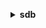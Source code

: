 **<details ><summary style="color:none;">sdb</summary><blockquote>**

- **<details><summary style="color:none;"><b><u>batch-delete-attributes</b></u></summary><blockquote>**

  * **<p style="color:none;">--domain-name</p>**
  * **<p style="color:none;">--items</p>**
  * **<p style="color:none;">--cli-input-json</p>**
  * **<p style="color:none;">--cli-input-yaml</p>**
  * **<p style="color:none;">--generate-cli-skeleton</p>**

  </br>

  <p style="color:red;">**Description**</p>

  </br>

  ## **Examples**

  ```bash

  ```
  ```json

  ```

  </br>

- **<details><summary style="color:none;"><b><u>batch-put-attributes</b></u></summary><blockquote>**

  * **<p style="color:none;">--domain-name</p>**
  * **<p style="color:none;">--items</p>**
  * **<p style="color:none;">--cli-input-json</p>**
  * **<p style="color:none;">--cli-input-yaml</p>**
  * **<p style="color:none;">--generate-cli-skeleton</p>**

  </br>

  <p style="color:red;">**Description**</p>

  </br>

  ## **Examples**

  ```bash

  ```
  ```json

  ```

  </br>

- **<details><summary style="color:none;"><b><u>create-domain</b></u></summary><blockquote>**

  * **<p style="color:none;">--domain-name</p>**
  * **<p style="color:none;">--cli-input-json</p>**
  * **<p style="color:none;">--cli-input-yaml</p>**
  * **<p style="color:none;">--generate-cli-skeleton</p>**

  </br>

  <p style="color:red;">**Description**</p>

  </br>

  ## **Examples**

  ```bash

  ```
  ```json

  ```

  </br>

- **<details><summary style="color:none;"><b><u>delete-attributes</b></u></summary><blockquote>**

  * **<p style="color:none;">--domain-name</p>**
  * **<p style="color:none;">--item-name</p>**
  * **<p style="color:none;">--attributes</p>**
  * **<p style="color:none;">--expected</p>**
  * **<p style="color:none;">--cli-input-json</p>**
  * **<p style="color:none;">--cli-input-yaml</p>**
  * **<p style="color:none;">--generate-cli-skeleton</p>**

  </br>

  <p style="color:red;">**Description**</p>

  </br>

  ## **Examples**

  ```bash

  ```
  ```json

  ```

  </br>

- **<details><summary style="color:none;"><b><u>delete-domain</b></u></summary><blockquote>**

  * **<p style="color:none;">--domain-name</p>**
  * **<p style="color:none;">--cli-input-json</p>**
  * **<p style="color:none;">--cli-input-yaml</p>**
  * **<p style="color:none;">--generate-cli-skeleton</p>**

  </br>

  <p style="color:red;">**Description**</p>

  </br>

  ## **Examples**

  ```bash

  ```
  ```json

  ```

  </br>

- **<details><summary style="color:none;"><b><u>domain-metadata</b></u></summary><blockquote>**

  * **<p style="color:none;">--domain-name</p>**
  * **<p style="color:none;">--cli-input-json</p>**
  * **<p style="color:none;">--cli-input-yaml</p>**
  * **<p style="color:none;">--generate-cli-skeleton</p>**

  </br>

  <p style="color:red;">**Description**</p>

  </br>

  ## **Examples**

  ```bash

  ```
  ```json

  ```

  </br>

- **<details><summary style="color:none;"><b><u>get-attributes</b></u></summary><blockquote>**

  * **<p style="color:none;">--domain-name</p>**
  * **<p style="color:none;">--item-name</p>**
  * **<p style="color:none;">--attribute-names</p>**
  * **<p style="color:none;">--consistent-read</p>**
  * **<p style="color:none;">--no-consistent-read</p>**
  * **<p style="color:none;">--cli-input-json</p>**
  * **<p style="color:none;">--cli-input-yaml</p>**
  * **<p style="color:none;">--generate-cli-skeleton</p>**

  </br>

  <p style="color:red;">**Description**</p>

  </br>

  ## **Examples**

  ```bash

  ```
  ```json

  ```

  </br>

- **<details><summary style="color:none;"><b><u>help</b></u></summary><blockquote>**

  * **<p style="color:none;"></p>**

  </br>

  <p style="color:red;">**Description**</p>

  </br>

  ## **Examples**

  ```bash

  ```
  ```json

  ```

  </br>

- **<details><summary style="color:none;"><b><u>list-domains</b></u></summary><blockquote>**

  * **<p style="color:none;">--cli-input-json</p>**
  * **<p style="color:none;">--cli-input-yaml</p>**
  * **<p style="color:none;">--starting-token</p>**
  * **<p style="color:none;">--page-size</p>**
  * **<p style="color:none;">--max-items</p>**
  * **<p style="color:none;">--generate-cli-skeleton</p>**

  </br>

  <p style="color:red;">**Description**</p>

  </br>

  ## **Examples**

  ```bash

  ```
  ```json

  ```

  </br>

- **<details><summary style="color:none;"><b><u>put-attributes</b></u></summary><blockquote>**

  * **<p style="color:none;">--domain-name</p>**
  * **<p style="color:none;">--item-name</p>**
  * **<p style="color:none;">--attributes</p>**
  * **<p style="color:none;">--expected</p>**
  * **<p style="color:none;">--cli-input-json</p>**
  * **<p style="color:none;">--cli-input-yaml</p>**
  * **<p style="color:none;">--generate-cli-skeleton</p>**

  </br>

  <p style="color:red;">**Description**</p>

  </br>

  ## **Examples**

  ```bash

  ```
  ```json

  ```

  </br>

- **<details><summary style="color:none;"><b><u>select</b></u></summary><blockquote>**

  * **<p style="color:none;">--select-expression</p>**
  * **<p style="color:none;">--consistent-read</p>**
  * **<p style="color:none;">--no-consistent-read</p>**
  * **<p style="color:none;">--cli-input-json</p>**
  * **<p style="color:none;">--cli-input-yaml</p>**
  * **<p style="color:none;">--starting-token</p>**
  * **<p style="color:none;">--max-items</p>**
  * **<p style="color:none;">--generate-cli-skeleton</p>**

  </br>

  <p style="color:red;">**Description**</p>

  </br>

  ## **Examples**

  ```bash

  ```
  ```json

  ```

  </br>

</blockquote></details>
</blockquote></details>
</blockquote></details>
</blockquote></details>
</blockquote></details>
</blockquote></details>
</blockquote></details>
</blockquote></details>
</blockquote></details>
</blockquote></details>
</blockquote></details>
</blockquote></details>
